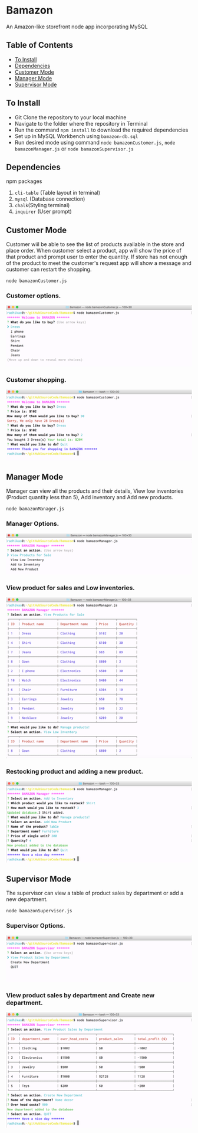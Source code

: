 # Bamazon
An Amazon-like storefront node app incorporating MySQL

## Table of Contents

- [To Install](#to-install)
- [Dependencies](#dependencies)
- [Customer Mode](#customer-mode)
- [Manager Mode](#manager-mode)
- [Supervisor Mode](#supervisor-mode)

## To Install
* Git Clone the repository to your local machine
* Navigate to the folder where the repository in Terminal
* Run the command `npm install` to download the required dependencies
* Set up in MySQL Workbench using `bamazon-db.sql`
* Run desired mode using command `node bamazonCustomer.js`, `node bamazonManager.js` or `node bamazonSupervisor.js`

## Dependencies
npm packages
1. `cli-table` (Table layout in terminal)
1. `mysql` (Database connection)
1. `chalk`(Styling terminal)
1. `inquirer` (User prompt)

## Customer Mode
Customer wiil be able to see the list of products available in the store and place order. When customer select a product, app will show the price of that product and prompt user to enter the quantity. If store has not enough of the product to meet the customer's request app will show a message and customer can restart the shopping.

	node bamazonCustomer.js

### Customer options.
![BamazonCustomer1](/Screenshots/BamazonCustomer1.png?raw=true)

### Customer shopping.
![BamazonCustomer2](/Screenshots/BamazonCustomer2.png?raw=true)

## Manager Mode
Manager can view all the products and their details, View low inventories (Product quantity less than 5), Add inventory and Add new products.
	
    node bamazonManager.js

### Manager Options.
![BamazonManager1](/Screenshots/BamazonManager1.png?raw=true)

### View product for sales and Low inventories.
![BamazonCustomer2](/Screenshots/BamazonManager2.png?raw=true)

### Restocking product and adding a new product.
![BamazonCustomer3](/Screenshots/BamazonManager3.png?raw=true)

## Supervisor Mode
The supervisor can view a table of product sales by department or add a new department. 
	
    node bamazonSupervisor.js

### Supervisor Options.
![BamazonManager1](/Screenshots/BamazonSupervisor1.png?raw=true)

### View product sales by department and Create new department.
![BamazonManager2](/Screenshots/BamazonSupervisor2.png?raw=true)
